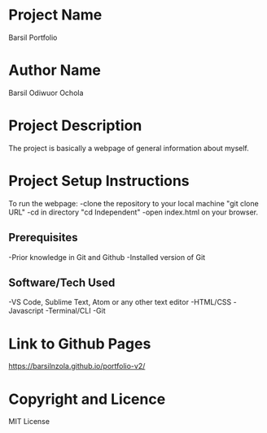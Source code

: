 # Project Name
Barsil Portfolio

# Author Name
Barsil Odiwuor Ochola

# Project Description
The project is basically a webpage of general information about myself.

# Project Setup Instructions
To run the webpage:
-clone the repository to your local machine "git clone URL"
-cd in directory "cd Independent"
-open index.html on your browser.

## Prerequisites
-Prior knowledge in Git and Github
-Installed version of Git

## Software/Tech Used
-VS Code, Sublime Text, Atom or any other text editor
-HTML/CSS
-Javascript
-Terminal/CLI
-Git

# Link to Github Pages
 https://barsilnzola.github.io/portfolio-v2/

# Copyright and Licence
MIT License
